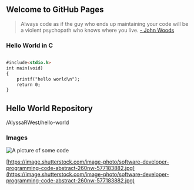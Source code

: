 ## Welcome to GitHub Pages

> Always code as if the guy who ends up maintaining your code
> will be a violent psychopath who knows where you live.
> [- John Woods](https://www.goodreads.com/quotes/tag/programming)





### Hello World in C


```markdown

#include<stdio.h> 
int main(void)
{
	printf("hello world\n"); 
	return 0; 
}

```

## Hello World Repository

/AlyssaRWest/hello-world

### Images

![A picture of some code](https://image.shutterstock.com/image-photo/software-developer-programming-code-abstract-260nw-577183882.jpg)

[https://image.shutterstock.com/image-photo/software-developer-programming-code-abstract-260nw-577183882.jpg](https://image.shutterstock.com/image-photo/software-developer-programming-code-abstract-260nw-577183882.jpg)


